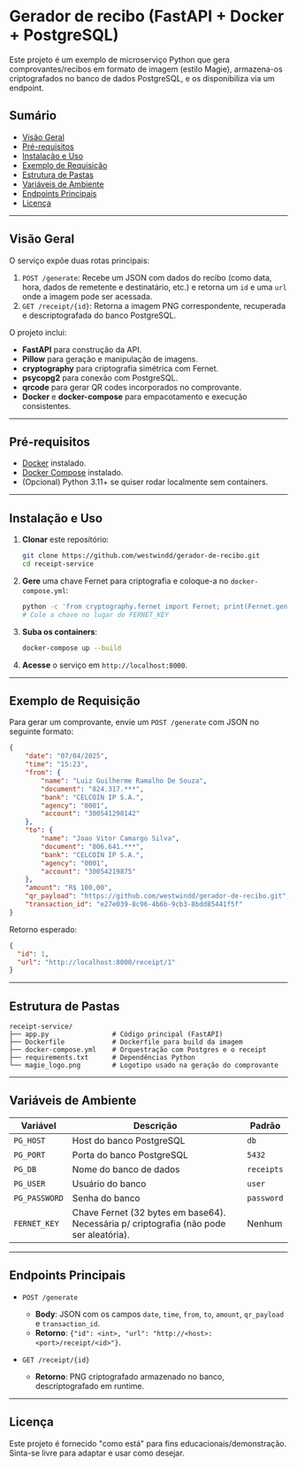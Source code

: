 # Gerador de recibo (FastAPI + Docker + PostgreSQL)

Este projeto é um exemplo de microserviço Python que gera comprovantes/recibos em formato de imagem (estilo Magie), armazena-os criptografados no banco de dados PostgreSQL, e os disponibiliza via um endpoint.

## Sumário
- [Visão Geral](#visão-geral)
- [Pré-requisitos](#pré-requisitos)
- [Instalação e Uso](#instalação-e-uso)
- [Exemplo de Requisição](#exemplo-de-requisição)
- [Estrutura de Pastas](#estrutura-de-pastas)
- [Variáveis de Ambiente](#variáveis-de-ambiente)
- [Endpoints Principais](#endpoints-principais)
- [Licença](#licença)

---

## Visão Geral

O serviço expõe duas rotas principais:

1. `POST /generate`: Recebe um JSON com dados do recibo (como data, hora, dados de remetente e destinatário, etc.) e retorna um `id` e uma `url` onde a imagem pode ser acessada.
2. `GET /receipt/{id}`: Retorna a imagem PNG correspondente, recuperada e descriptografada do banco PostgreSQL.

O projeto inclui:
- **FastAPI** para construção da API.
- **Pillow** para geração e manipulação de imagens.
- **cryptography** para criptografia simétrica com Fernet.
- **psycopg2** para conexão com PostgreSQL.
- **qrcode** para gerar QR codes incorporados no comprovante.
- **Docker** e **docker-compose** para empacotamento e execução consistentes.

---

## Pré-requisitos

- [Docker](https://docs.docker.com/get-docker/) instalado.
- [Docker Compose](https://docs.docker.com/compose/install/) instalado.
- (Opcional) Python 3.11+ se quiser rodar localmente sem containers.

---

## Instalação e Uso

1. **Clonar** este repositório:
   ```bash
   git clone https://github.com/westwindd/gerador-de-recibo.git
   cd receipt-service
   ```

2. **Gere** uma chave Fernet para criptografia e coloque-a no `docker-compose.yml`:
   ```bash
   python -c 'from cryptography.fernet import Fernet; print(Fernet.generate_key().decode())'
   # Cole a chave no lugar de FERNET_KEY
   ```

3. **Suba os containers**:
   ```bash
   docker-compose up --build
   ```

4. **Acesse** o serviço em `http://localhost:8000`.

---

## Exemplo de Requisição

Para gerar um comprovante, envie um `POST /generate` com JSON no seguinte formato:

```json
{
    "date": "07/04/2025",
    "time": "15:23",
    "from": {
        "name": "Luiz Guilherme Ramalho De Souza",
        "document": "824.317.***",
        "bank": "CELCOIN IP S.A.",
        "agency": "0001",
        "account": "300541298142"
    },
    "to": {
        "name": "Joao Vitor Camargo Silva",
        "document": "806.641.***",
        "bank": "CELCOIN IP S.A.",
        "agency": "0001",
        "account": "30054219875"
    },
    "amount": "R$ 100,00",
    "qr_payload": "https://github.com/westwindd/gerador-de-recibo.git",
    "transaction_id": "e27e039-8c96-4b6b-9cb3-8bdd85441f5f"
}
```

Retorno esperado:

```json
{
  "id": 1,
  "url": "http://localhost:8000/receipt/1"
}
```

---

## Estrutura de Pastas

```
receipt-service/
├── app.py                # Código principal (FastAPI)
├── Dockerfile            # Dockerfile para build da imagem
├── docker-compose.yml    # Orquestração com Postgres e o receipt
├── requirements.txt      # Dependências Python
└── magie_logo.png        # Logotipo usado na geração do comprovante
```

---

## Variáveis de Ambiente

| Variável      | Descrição                                                                              | Padrão     |
|---------------|------------------------------------------------------------------------------------------|------------|
| `PG_HOST`     | Host do banco PostgreSQL                                                                 | `db`       |
| `PG_PORT`     | Porta do banco PostgreSQL                                                                | `5432`     |
| `PG_DB`       | Nome do banco de dados                                                                   | `receipts` |
| `PG_USER`     | Usuário do banco                                                                         | `user`     |
| `PG_PASSWORD` | Senha do banco                                                                           | `password` |
| `FERNET_KEY`  | Chave Fernet (32 bytes em base64). Necessária p/ criptografia (não pode ser aleatória). | Nenhum     |

---

## Endpoints Principais

- `POST /generate`
  - **Body**: JSON com os campos `date`, `time`, `from`, `to`, `amount`, `qr_payload` e `transaction_id`.
  - **Retorno**: `{"id": <int>, "url": "http://<host>:<port>/receipt/<id>"}`.

- `GET /receipt/{id}`
  - **Retorno**: PNG criptografado armazenado no banco, descriptografado em runtime.

---

## Licença

Este projeto é fornecido "como está" para fins educacionais/demonstração. Sinta-se livre para adaptar e usar como desejar.
